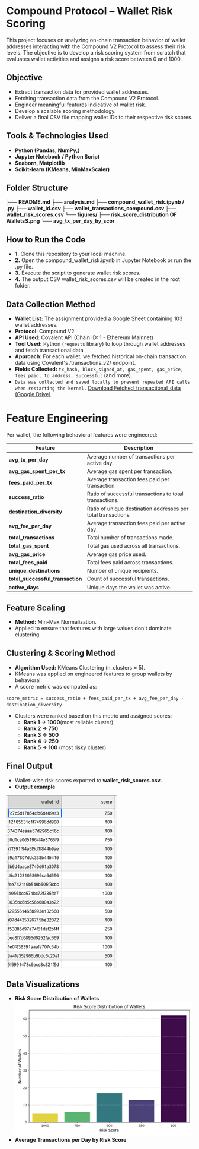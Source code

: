 # Compound Protocol – Wallet Risk Scoring 

This project focuses on analyzing on-chain transaction behavior of wallet addresses interacting with the Compound V2 Protocol to assess their risk levels. The objective is to develop a risk scoring system from scratch that evaluates wallet activities and assigns a risk score between 0 and 1000.
## Objective
- Extract transaction data for provided wallet addresses.
- Fetching transaction data from the Compound V2 Protocol.
- Engineer meaningful features indicative of wallet risk.
- Develop a scalable scoring methodology.
- Deliver a final CSV file mapping wallet IDs to their respective risk scores.

## Tools & Technologies Used
- **Python (Pandas, NumPy,)**
- **Jupyter Notebook / Python Script**
- **Seaborn, Matplotlib**
- **Scikit-learn (KMeans, MinMaxScaler)**
## Folder Structure
**├── README.md
  ├── analysis.md
  ├── compound_wallet_risk.ipynb / .py
  ├── wallet_id.csv
  ├── wallet_transactions_compound.csv
  ├── wallet_risk_scores.csv
  └── figures/
    ├── risk_score_distribution OF WalletsS.png
    └── avg_tx_per_day_by_scor**
## How to Run the Code
- **1.** Clone this repository to your local machine.
- **2.** Open the compound_wallet_risk.ipynb in Jupyter Notebook or run the .py file.
- **3.**  Execute the script to generate wallet risk scores.
- **4.**  The output CSV wallet_risk_scores.csv will be created in the root folder.

## Data Collection Method
- **Wallet List:** The assignment provided a Google Sheet containing 103 wallet addresses.
- **Protocol**: Compound V2
- **API Used:** Covalent API (Chain ID: 1 - Ethereum Mainnet)
-  **Tool Used:** Python (`requests` library) to loop through wallet addresses and fetch transactional data
- **Approach**: For each wallet, we fetched historical on-chain transaction data using Covalent's /transactions_v2/ endpoint.
- **Fields Collected:** `tx_hash, block_signed_at, gas_spent, gas_price, fees_paid, to_address, successful` (and more).
- `Data was collected and saved locally to prevent repeated API calls when restarting the kernel.`
[Download Fetched_transactional_data  (Google Drive)](https://drive.google.com/file/d/1UdOQQMa9KnaXaYJceH4Q29HROtKcD7WJ/view?usp=drive_link)

# Feature Engineering
Per wallet, the following behavioral features were engineered:

| Feature                      | Description                                                   |
| ---------------------------- | ------------------------------------------------------------- |
| **avg\_tx\_per\_day**        | Average number of transactions per active day.                |
| **avg\_gas\_spent\_per\_tx** | Average gas spent per transaction.                            |
| **fees\_paid\_per\_tx**      | Average transaction fees paid per transaction.                |
| **success\_ratio**           | Ratio of successful transactions to total transactions.       |
| **destination\_diversity**   | Ratio of unique destination addresses per total transactions. |
| **avg\_fee\_per\_day**       | Average transaction fees paid per active day.                 |
| **total_transactions**       | Total number of transactions made.                            |
| **total_gas_spent**          | Total gas used across all transactions.                       |   
| **avg_gas_price**            | Average gas price used.                                       |
| **total_fees_paid**          |  Total fees paid across transactions.                         |
| **unique_destinations**      | Number of unique recipients.                                  |
|**total_successful_transaction** | Count of successful transactions.                          |
| **active_days**              | Unique days the wallet was active.                            |
## Feature Scaling
- **Method:** Min-Max Normalization.
- Applied to ensure that features with large values don't dominate clustering.

## Clustering & Scoring Method
- **Algorithm Used:** KMeans Clustering (n_clusters = 5).
- KMeans was applied on engineered features to group wallets by behavioral
- A score metric was computed as:

 `score_metric = success_ratio + fees_paid_per_tx + avg_fee_per_day - destination_diversity`
- Clusters were ranked based on this metric and assigned scores:
  - **Rank 1 → 1000**(most reliable cluster)
  - **Rank 2 → 750**
  - **Rank 3 → 500**
  - **Rank 4 → 250**
  - **Rank 5 → 100** (most risky cluster)
## Final Output
- Wallet-wise risk scores exported to **wallet_risk_scores.csv.**
- **Output  example**

![Alt text](https://github.com/gaurav510610/compound_wallet_risk_project-/blob/main/RISK_SCORE.png)

## Data Visualizations
- **Risk Score Distribution of Wallets**
![Alt text](https://github.com/gaurav510610/compound_wallet_risk_project-/blob/main/risk%20score%20distribution%20of%20wallets.png)
- **Average Transactions per Day by Risk Score**


